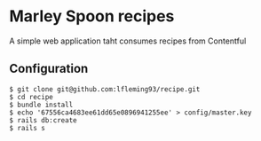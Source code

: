 # Marley Spoon recipes

A simple web application taht consumes recipes from Contentful

## Configuration
    $ git clone git@github.com:lfleming93/recipe.git
    $ cd recipe
    $ bundle install
    $ echo '67556ca4683ee61dd65e0896941255ee' > config/master.key
    $ rails db:create
    $ rails s
